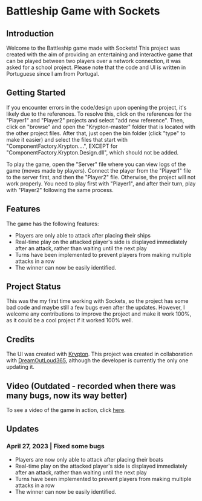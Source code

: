 # Battleship Game with Sockets

## Introduction
Welcome to the Battleship game made with Sockets! This project was created with the aim of providing an entertaining and interactive game that can be played between two players over a network connection, it was asked for a school project. Please note that the code and UI is written in Portuguese since I am from Portugal.

## Getting Started
If you encounter errors in the code/design upon opening the project, it's likely due to the references. To resolve this, click on the references for the "Player1" and "Player2" projects and select "add new reference". Then, click on "browse" and open the "Krypton-master" folder that is located with the other project files. After that, just open the bin folder (click "type" to make it easier) and select the files that start with "ComponentFactory.Krypton....", EXCEPT for "ComponentFactory.Krypton.Design.dll", which should not be added.

To play the game, open the "Server" file where you can view logs of the game (moves made by players). Connect the player from the "Player1" file to the server first, and then the "Player2" file. Otherwise, the project will not work properly. You need to play first with "Player1", and after their turn, play with "Player2" following the same process.

## Features
The game has the following features:
- Players are only able to attack after placing their ships
- Real-time play on the attacked player's side is displayed immediately after an attack, rather than waiting until the next play
- Turns have been implemented to prevent players from making multiple attacks in a row
- The winner can now be easily identified.

## Project Status
This was the my first time working with Sockets, so the project has some bad code and maybe still a few bugs even after the updates. However, I welcome any contributions to improve the project and make it work 100%, as it could be a cool project if it worked 100% well.

## Credits
The UI was created with [Krypton](https://github.com/ComponentFactory/Krypton).
This project was created in collaboration with [DreamOutLoud365](https://github.com/DreamOutLoud365), although the developer is currently the only one updating it.

## Video (Outdated - recorded when there was many bugs, now its way better)
To see a video of the game in action, click [here](https://user-images.githubusercontent.com/66210711/195928002-e63e497b-bd03-48ca-9598-fb64162b11b8.mp4).

## Updates
### April 27, 2023 | Fixed some bugs
- Players are now only able to attack after placing their boats
- Real-time play on the attacked player's side is displayed immediately after an attack, rather than waiting until the next play
- Turns have been implemented to prevent players from making multiple attacks in a row
- The winner can now be easily identified.
